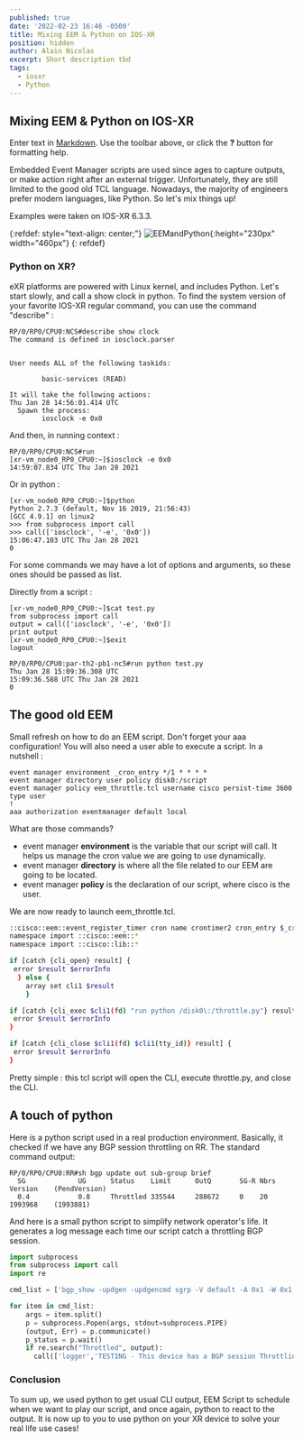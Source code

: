 ```yaml
---
published: true
date: '2022-02-23 16:46 -0500'
title: Mixing EEM & Python on IOS-XR
position: hidden
author: Alain Nicolas
excerpt: Short description tbd
tags:
  - iosxr
  - Python
---
```

## Mixing EEM & Python on IOS-XR

Enter text in [Markdown](http://daringfireball.net/projects/markdown/). Use the toolbar above, or click the **?** button for formatting help.

Embedded Event Manager scripts are used since ages to capture outputs, or make action right after an external trigger. Unfortunately, they are still limited to the good old TCL language. Nowadays, the majority of engineers prefer modern languages, like Python. So let's mix things up!

Examples were taken on IOS-XR 6.3.3.

{:refdef: style="text-align: center;"}
![EEMandPython](/images/eempython.jpg){:height="230px" width="460px"}
{: refdef}

### Python on XR?
eXR platforms are powered with Linux kernel, and includes Python. Let's start slowly, and call a show clock in python. To find the system version of your favorite IOS-XR regular command, you can use the command "describe" :

~~~
RP/0/RP0/CPU0:NCS#describe show clock
The command is defined in iosclock.parser


User needs ALL of the following taskids:

        basic-services (READ)

It will take the following actions:
Thu Jan 28 14:56:01.414 UTC
  Spawn the process:
        iosclock -e 0x0

~~~
And then, in running context :

~~~
RP/0/RP0/CPU0:NCS#run
[xr-vm_node0_RP0_CPU0:~]$iosclock -e 0x0
14:59:07.834 UTC Thu Jan 28 2021
~~~

Or in python :
~~~
[xr-vm_node0_RP0_CPU0:~]$python
Python 2.7.3 (default, Nov 16 2019, 21:56:43)
[GCC 4.9.1] on linux2
>>> from subprocess import call
>>> call(['iosclock', '-e', '0x0'])
15:06:47.103 UTC Thu Jan 28 2021
0
~~~
For some commands we may have a lot of options and arguments, so these ones should be passed as list.

Directly from a script :

~~~
[xr-vm_node0_RP0_CPU0:~]$cat test.py
from subprocess import call
output = call(['iosclock', '-e', '0x0'])
print output
[xr-vm_node0_RP0_CPU0:~]$exit
logout

RP/0/RP0/CPU0:par-th2-pb1-nc5#run python test.py
Thu Jan 28 15:09:36.308 UTC
15:09:36.588 UTC Thu Jan 28 2021
0
~~~

## The good old EEM

Small refresh on how to do an EEM script. Don't forget your aaa configuration! You will also need a user able to execute a script. In a nutshell :

~~~
event manager environment _cron_entry */1 * * * *
event manager directory user policy disk0:/script
event manager policy eem_throttle.tcl username cisco persist-time 3600 type user
!
aaa authorization eventmanager default local
~~~

What are those commands?
+ event manager **environment** is the variable that our script will call. It helps us manage the cron value we are going to use dynamically.
+ event manager **directory** is where all the file related to our EEM are going to be located.
+ event manager **policy** is the declaration of our script, where cisco is the user.

We are now ready to launch eem_throttle.tcl.
~~~bash
::cisco::eem::event_register_timer cron name crontimer2 cron_entry $_cron_entry maxrun 240
namespace import ::cisco::eem::*
namespace import ::cisco::lib::*

if [catch {cli_open} result] {
 error $result $errorInfo
  } else {
    array set cli1 $result
    }

if [catch {cli_exec $cli1(fd) "run python /disk0\:/throttle.py"} result] {
 error $result $errorInfo
}

if [catch {cli_close $cli1(fd) $cli1(tty_id)} result] {
 error $result $errorInfo
}
~~~

Pretty simple : this tcl script will open the CLI, execute throttle.py, and close the CLI.

## A touch of python

Here is a python script used in a real production environment. Basically, it checked if we have any BGP session throttling on RR.
The standard command output:
~~~
RP/0/RP0/CPU0:RR#sh bgp update out sub-group brief
  SG             UG      Status    Limit      OutQ       SG-R Nbrs Version    (PendVersion)
  0.4            0.8     Throttled 335544     288672     0    20   1993968    (1993881)
~~~

And here is a small python script to simplify network operator's life. It generates a log message each time our script catch a throttling BGP session.


~~~python
import subprocess
from subprocess import call
import re

cmd_list = ['bgp_show -updgen -updgencmd sgrp -V default -A 0x1 -W 0x1 -brief -instance default']

for item in cmd_list:
    args = item.split()
    p = subprocess.Popen(args, stdout=subprocess.PIPE)
    (output, Err) = p.communicate()
    p_status = p.wait()
    if re.search("Throttled", output):
      call(['logger','TESTING - This device has a BGP session Throttling']

~~~

### Conclusion

To sum up, we used python to get usual CLI output, EEM Script to schedule when we want to play our script, and once again, python to react to the output. It is now up to you to use python on your XR device to solve your real life use cases!
